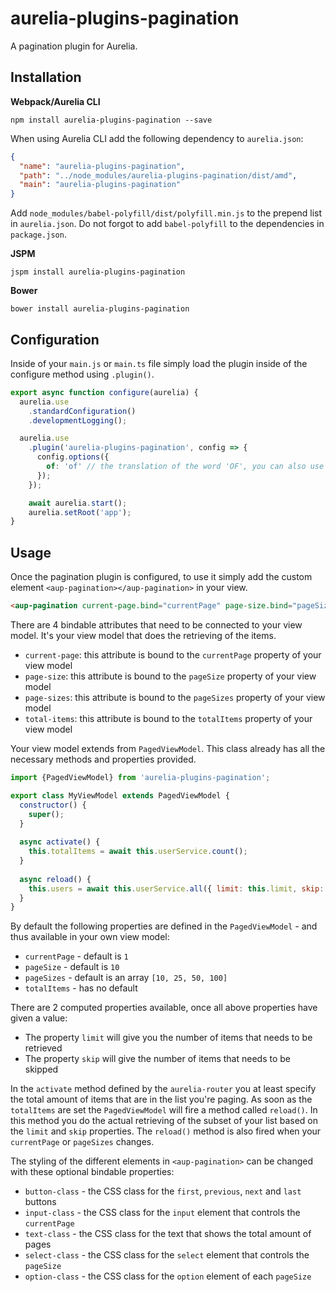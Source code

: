 # aurelia-plugins-pagination

A pagination plugin for Aurelia.

## Installation

**Webpack/Aurelia CLI**

```shell
npm install aurelia-plugins-pagination --save
```

When using Aurelia CLI add the following dependency to `aurelia.json`:

```json
{
  "name": "aurelia-plugins-pagination",
  "path": "../node_modules/aurelia-plugins-pagination/dist/amd",
  "main": "aurelia-plugins-pagination"
}
```

Add `node_modules/babel-polyfill/dist/polyfill.min.js` to the prepend list in `aurelia.json`. Do not forgot to add `babel-polyfill` to the dependencies in `package.json`.

**JSPM**

```shell
jspm install aurelia-plugins-pagination
```

**Bower**

```shell
bower install aurelia-plugins-pagination
```

## Configuration

Inside of your `main.js` or `main.ts` file simply load the plugin inside of the configure method using `.plugin()`.

```javascript
export async function configure(aurelia) {
  aurelia.use
    .standardConfiguration()
    .developmentLogging();

  aurelia.use
    .plugin('aurelia-plugins-pagination', config => {
      config.options({
        of: 'of' // the translation of the word 'OF', you can also use aurelia-i18n here
      });
    });

    await aurelia.start();
    aurelia.setRoot('app');
}
```

## Usage

Once the pagination plugin is configured, to use it simply add the custom element `<aup-pagination></aup-pagination>` in your view.

```html
<aup-pagination current-page.bind="currentPage" page-size.bind="pageSize" page-sizes.bind="pageSizes" total-items.bind="totalItems"></aup-pagination>
```

There are 4 bindable attributes that need to be connected to your view model. It's your view model that does the retrieving of the items.
* `current-page`: this attribute is bound to the `currentPage` property of your view model
* `page-size`: this attribute is bound to the `pageSize` property of your view model
* `page-sizes`: this attribute is bound to the `pageSizes` property of your view model
* `total-items`: this attribute is bound to the `totalItems` property of your view model

Your view model extends from `PagedViewModel`. This class already has all the necessary methods and properties provided.

```javascript
import {PagedViewModel} from 'aurelia-plugins-pagination';

export class MyViewModel extends PagedViewModel {
  constructor() {
    super();
  }
  
  async activate() {
    this.totalItems = await this.userService.count();
  }
  
  async reload() {
    this.users = await this.userService.all({ limit: this.limit, skip: this.skip });
  }
}
```

By default the following properties are defined in the `PagedViewModel` - and thus available in your own view model:
* `currentPage` - default is `1`
* `pageSize` - default is `10`
* `pageSizes` - default is an array `[10, 25, 50, 100]`
* `totalItems` - has no default

There are 2 computed properties available, once all above properties have given a value:
* The property `limit` will give you the number of items that needs to be retrieved
* The property `skip` will give the number of items that needs to be skipped

In the `activate` method defined by the `aurelia-router` you at least specify the total amount of items that are in the list you're paging. As soon as the `totalItems` are set the `PagedViewModel` will fire a method called `reload()`. In this method you do the actual retrieving of the subset of your list based on the `limit` and `skip` properties. The `reload()` method is also fired when your `currentPage` or `pageSizes` changes.

The styling of the different elements in `<aup-pagination>` can be changed with these optional bindable properties:

* `button-class` - the CSS class for the `first`, `previous`, `next` and `last` buttons
* `input-class` - the CSS class for the `input` element that controls the `currentPage`
* `text-class` - the CSS class for the text that shows the total amount of pages
* `select-class` - the CSS class for the `select` element that controls the `pageSize`
* `option-class` - the CSS class for the `option` element of each `pageSize`